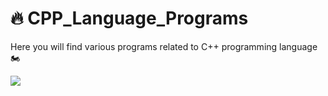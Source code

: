 # 🔥 CPP_Language_Programs
Here you will find various programs related to C++ programming language 🏍
<p>
  <img align ="center" src="https://media.geeksforgeeks.org/wp-content/cdn-uploads/titleShadow-1024x341.png"/>
  </p>
